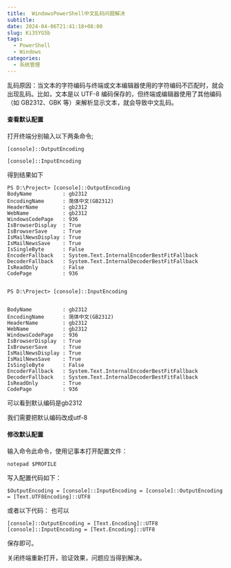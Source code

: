 ```yaml
---
title:  WindowsPowerShell中文乱码问题解决
subtitle:
date: 2024-04-06T21:41:18+08:00
slug: Ki3SYG5b
tags:
  - PowerShell
  - Windows
categories:
  - 系统管理
---
```


乱码原因：当文本的字符编码与终端或文本编辑器使用的字符编码不匹配时，就会出现乱码。比如，文本是以 UTF-8 编码保存的，但终端或编辑器使用了其他编码（如 GB2312、GBK 等）来解析显示文本，就会导致中文乱码。

#### 查看默认配置

打开终端分别输入以下两条命令;

```
[console]::OutputEncoding

[console]::InputEncoding
```

得到结果如下

```
PS D:\Project> [console]::OutputEncoding
BodyName          : gb2312
EncodingName      : 简体中文(GB2312)
HeaderName        : gb2312
WebName           : gb2312
WindowsCodePage   : 936
IsBrowserDisplay  : True
IsBrowserSave     : True
IsMailNewsDisplay : True
IsMailNewsSave    : True
IsSingleByte      : False
EncoderFallback   : System.Text.InternalEncoderBestFitFallback
DecoderFallback   : System.Text.InternalDecoderBestFitFallback
IsReadOnly        : False
CodePage          : 936


PS D:\Project> [console]::InputEncoding


BodyName          : gb2312
EncodingName      : 简体中文(GB2312)
HeaderName        : gb2312
WebName           : gb2312
WindowsCodePage   : 936
IsBrowserDisplay  : True
IsBrowserSave     : True
IsMailNewsDisplay : True
IsMailNewsSave    : True
IsSingleByte      : False
EncoderFallback   : System.Text.InternalEncoderBestFitFallback
DecoderFallback   : System.Text.InternalDecoderBestFitFallback
IsReadOnly        : True
CodePage          : 936
```

可以看到默认编码是gb2312

我们需要把默认编码改成utf-8

#### 修改默认配置

输入命令此命令，使用记事本打开配置文件：

```
notepad $PROFILE
```

写入配置代码如下：

```
$OutputEncoding = [console]::InputEncoding = [console]::OutputEncoding = [Text.UTF8Encoding]::UTF8
```

或者以下代码： 也可以

```
[console]::OutputEncoding = [Text.Encoding]::UTF8
[console]::InputEncoding = [Text.Encoding]::UTF8
```

保存即可。

关闭终端重新打开，验证效果，问题应当得到解决。
